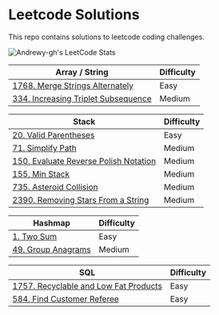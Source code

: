 # Leetcode Solutions

This repo contains solutions to leetcode coding challenges.

![Andrewy-gh's LeetCode Stats](https://leetcode-stats.vercel.app/api?username=Andyrewy-gh&theme=Dark)

| Array / String                                              | Difficulty |
| -------------------------------------------------- | ---------- |
| [1768. Merge Strings Alternately](Easy/merge-strings-alternately.ts) | Easy       |
| [334. Increasing Triplet Subsequence](Medium/increasing-triplet-subsequence.ts) | Medium       |

| Stack                                              | Difficulty |
| -------------------------------------------------- | ---------- |
| [20. Valid Parentheses](Easy/valid-parentheses.js) | Easy       |
| [71. Simplify Path](Medium/simplify-path.ts)       | Medium     |
| [150. Evaluate Reverse Polish Notation](Medium/evaluate-reverse-polish-notation.ts)       | Medium     |
| [155. Min Stack](Medium/min-stack.ts)       | Medium     |
| [735. Asteroid Collision](Medium/asteroid-collision.ts)       | Medium     |
| [2390. Removing Stars From a String](Medium/removing-stars-from-strings.ts)       | Medium     |

| Hashmap                       | Difficulty |
| ----------------------------- | ---------- |
| [1. Two Sum](Easy/two-sum.js) | Easy       |
| [49. Group Anagrams](Medium/group-anagrams.ts) | Medium       |


| SQL                       | Difficulty |
| ----------------------------- | ---------- |
| [1757. Recyclable and Low Fat Products](Easy/recyclable-and-low-fat-products.sql) | Easy       |
| [584. Find Customer Referee](Easy/find-customer-referee.sql) | Easy       |
